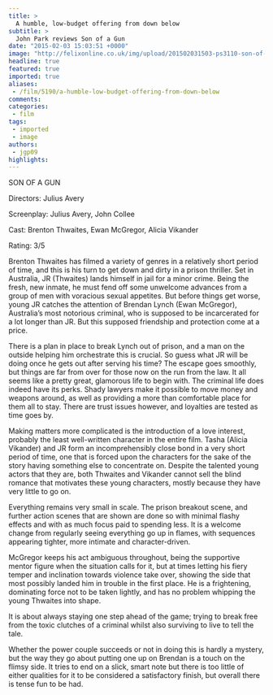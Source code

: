 ```yaml
---
title: >
  A humble, low-budget offering from down below
subtitle: >
  John Park reviews Son of a Gun
date: "2015-02-03 15:03:51 +0000"
image: "http://felixonline.co.uk/img/upload/201502031503-ps3110-son-of-a-gun-1-cmyk.jpg"
headline: true
featured: true
imported: true
aliases:
 - /film/5190/a-humble-low-budget-offering-from-down-below
comments:
categories:
 - film
tags:
 - imported
 - image
authors:
 - jgp09
highlights:
---
```


SON OF A GUN

Directors: Julius Avery

Screenplay: Julius Avery, John Collee

Cast: Brenton Thwaites, Ewan McGregor, Alicia Vikander

Rating: 3/5

Brenton Thwaites has filmed a variety of genres in a relatively short period of time, and this is his turn to get down and dirty in a prison thriller. Set in Australia, JR (Thwaites) lands himself in jail for a minor crime. Being the fresh, new inmate, he must fend off some unwelcome advances from a group of men with voracious sexual appetites. But before things get worse, young JR catches the attention of Brendan Lynch (Ewan McGregor), Australia’s most notorious criminal, who is supposed to be incarcerated for a lot longer than JR. But this supposed friendship and protection come at a price.

There is a plan in place to break Lynch out of prison, and a man on the outside helping him orchestrate this is crucial. So guess what JR will be doing once he gets out after serving his time? The escape goes smoothly, but things are far from over for those now on the run from the law. It all seems like a pretty great, glamorous life to begin with. The criminal life does indeed have its perks. Shady lawyers make it possible to move money and weapons around, as well as providing a more than comfortable place for them all to stay. There are trust issues however, and loyalties are tested as time goes by.

Making matters more complicated is the introduction of a love interest, probably the least well-written character in the entire film. Tasha (Alicia Vikander) and JR form an incomprehensibly close bond in a very short period of time, one that is forced upon the characters for the sake of the story having something else to concentrate on. Despite the talented young actors that they are, both Thwaites and Vikander cannot sell the blind romance that motivates these young characters, mostly because they have very little to go on.

Everything remains very small in scale. The prison breakout scene, and further action scenes that are shown are done so with minimal flashy effects and with as much focus paid to spending less. It is a welcome change from regularly seeing everything go up in flames, with sequences appearing tighter, more intimate and character-driven.

McGregor keeps his act ambiguous throughout, being the supportive mentor figure when the situation calls for it, but at times letting his fiery temper and inclination towards violence take over, showing the side that most possibly landed him in trouble in the first place. He is a frightening, dominating force not to be taken lightly, and has no problem whipping the young Thwaites into shape.

It is about always staying one step ahead of the game; trying to break free from the toxic clutches of a criminal whilst also surviving to live to tell the tale.

Whether the power couple succeeds or not in doing this is hardly a mystery, but the way they go about putting one up on Brendan is a touch on the flimsy side. It tries to end on a slick, smart note but there is too little of either qualities for it to be considered a satisfactory finish, but overall there is tense fun to be had.
